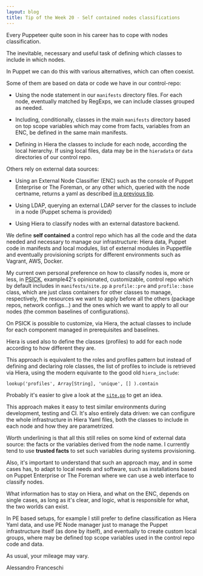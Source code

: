 ```yaml
---
layout: blog
title: Tip of the Week 20 - Self contained nodes classifications
---
```


Every Puppeteer quite soon in his career has to cope with nodes classification.

The inevitable, necessary and useful task of defining which classes to include in which nodes.

In Puppet we can do this with various alternatives, which can often coexist.

Some of them are based on data or code we have in our control-repo:

  - Using the node statement in our ```manifests``` directory files. For each node, eventually matched by RegExps, we can include classes grouped as needed.
   
  - Including, conditionally, classes in the main ```manifests``` directory based on top scope variables which may come from facts, variables from an ENC, be defined in the same main manifests.

  - Defining in Hiera the classes to include for each node, according the local hierarchy. If using local files, data may be in the ```hieradata``` or ```data``` directories of our control repo.

Others rely on external data sources:

  - Using an External Node Classifier (ENC) such as the console of Puppet Enterprise or The Foreman, or any other which, queried with the node certname, returns a yaml as described [in a previous tip](2017-04-10-environment-enforcement.md).

  - Using LDAP, querying an external LDAP server for the classes to include in a node (Puppet schema is provided)

  - Using Hiera to classify nodes with an external datastore backend.

We define **self contained** a control repo which has all the code and the data needed and necessary to manage our infrastructure: Hiera data, Puppet code in manifests and local modules, list of external modules in Puppetfile and eventually provisioning scripts for different environments such as Vagrant, AWS, Docker.

My current own personal preference on how to classify nodes is, more or less, in [PSICK](https://github.com/example42/psick), example42's opinionated, customizable, control repo which by default includes in ```manifests/site.pp``` a ```profile::pre``` and ```profile::base``` class, which are just class containers for other classes to manage, respectively, the resources we want to apply before all the others (package repos, network configs...) and the ones which we want to apply to all our nodes (the common baselines of configurations).

On PSICK is possible to customize, via Hiera, the actual classes to include for each component managed in prerequisites and baselines.

Hiera is used also to define the classes (profiles) to add for each node according to how different they are.

This approach is equivalent to the roles and profiles pattern but instead of defining and declaring role classes, the list of profiles to include is retrieved via Hiera, using the modern equivante to the good old ```hiera_include```:

    lookup('profiles', Array[String], 'unique', [] ).contain

Probably it's easier to give a look at the [```site.pp```](http://github.com/example42/psick/blob/production/manifests/site.pp) to get an idea.

This approach makes it easy to test similar environments during development, testing and CI. It's also entirely data driven: we can configure the whole infrastructure in Hiera Yaml files, both the classes to include in each node and how they are parametrized.

Worth underlining is that all this still relies on some kind of external data source: the facts or the variables derived from the node name. I currently tend to use **trusted facts** to set such variables during systems provisioning.

Also, it's important to understand that such an approach may, and in some cases has, to adapt to local needs and software, such as installations based on Puppet Enterprise or The Foreman where we can use a web interface to classify nodes.

What information has to stay on Hiera, and what on the ENC, depends on single cases, as long as it's clear, and logic, what is responsible for what, the two worlds can exist.

In PE based setups, for example I still prefer to define classification as Hiera Yaml data, and use PE Node manager just to manage the Puppet infrastructure itself (as done by itself), and eventually to create custom local groups, where may be defined top scope variables used in the control repo code and data.

As usual, your mileage may vary.

Alessandro Franceschi
